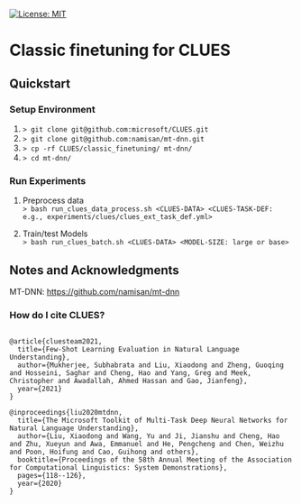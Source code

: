 [![License: MIT](https://img.shields.io/badge/License-MIT-yellow.svg)](https://opensource.org/licenses/MIT)


# Classic finetuning for CLUES


## Quickstart

### Setup Environment
   1. ```> git clone git@github.com:microsoft/CLUES.git```
   1. ```> git clone git@github.com:namisan/mt-dnn.git```
   2. ```> cp -rf CLUES/classic_finetuning/ mt-dnn/ ```
   3. ```> cd mt-dnn/ ```



### Run Experiments
1. Preprocess data </br>
   ```> bash run_clues_data_process.sh <CLUES-DATA> <CLUES-TASK-DEF: e.g., experiments/clues/clues_ext_task_def.yml>```


2. Train/test Models </br>
   ```> bash run_clues_batch.sh <CLUES-DATA> <MODEL-SIZE: large or base>```


## Notes and Acknowledgments
MT-DNN: https://github.com/namisan/mt-dnn <br/>

### How do I cite CLUES?

```

@article{cluesteam2021,
  title={Few-Shot Learning Evaluation in Natural Language Understanding},
  author={Mukherjee, Subhabrata and Liu, Xiaodong and Zheng, Guoqing and Hosseini, Saghar and Cheng, Hao and Yang, Greg and Meek, Christopher and Awadallah, Ahmed Hassan and Gao, Jianfeng},
  year={2021}
}

@inproceedings{liu2020mtdnn,
  title={The Microsoft Toolkit of Multi-Task Deep Neural Networks for Natural Language Understanding},
  author={Liu, Xiaodong and Wang, Yu and Ji, Jianshu and Cheng, Hao and Zhu, Xueyun and Awa, Emmanuel and He, Pengcheng and Chen, Weizhu and Poon, Hoifung and Cao, Guihong and others},
  booktitle={Proceedings of the 58th Annual Meeting of the Association for Computational Linguistics: System Demonstrations},
  pages={118--126},
  year={2020}
}
```
